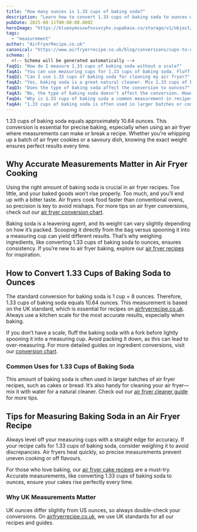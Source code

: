 ```yaml
---
title: "How many ounces is 1.33 cups of baking soda?"
description: "Learn how to convert 1.33 cups of baking soda to ounces with our simple guide. Perfect for air fryer recipes and precise baking measurements."
pubDate: 2025-08-11T00:00:00.000Z
heroImage: "https://klueoymssxwfnxsvcyhv.supabase.co/storage/v1/object/public/Shmucket/how-many-ounces-is-1-33-cups-of-baking-soda.webp"
tags:
  - "measurement"
author: "AirFryerRecipe.co.uk"
canonical: "https://www.airfryerrecipe.co.uk/blog/conversions/cups-to-ounces/how-many-ounces-is-1-33-cups-of-baking-soda"
schema: |
  <!-- Schema will be generated automatically -->
faqQ1: "How do I measure 1.33 cups of baking soda without a scale?"
faqA1: "You can use measuring cups for 1.33 cups of baking soda. Fluff the baking soda with a fork, then lightly spoon it into the cup and level it off with a straight edge. For accuracy, consider investing in a kitchen scale."
faqQ2: "Can I use 1.33 cups of baking soda for cleaning my air fryer?"
faqA2: "Yes, baking soda is a great natural cleaner. Mix 1.33 cups of baking soda with water to form a paste, then use it to scrub your air fryer basket. Rinse thoroughly afterward."
faqQ3: "Does the type of baking soda affect the conversion to ounces?"
faqA3: "No, the type of baking soda doesn’t affect the conversion. However, how it’s packed into the measuring cup can. Always fluff and spoon for the most accurate measurement."
faqQ4: "Why is 1.33 cups of baking soda a common measurement in recipes?"
faqA4: "1.33 cups of baking soda is often used in larger batches or commercial recipes. It’s also a convenient measurement for scaling up smaller recipes, especially in air fryer cooking where precision is key."
---
```

<p>1.33 cups of baking soda equals approximately 10.64 ounces. This conversion is essential for precise baking, especially when using an air fryer where measurements can make or break a recipe. Whether you're whipping up a batch of air fryer cookies or a savoury dish, knowing the exact weight ensures perfect results every time.</p>

<h2>Why Accurate Measurements Matter in Air Fryer Cooking</h2>
<p>Using the right amount of baking soda is crucial in air fryer recipes. Too little, and your baked goods won’t rise properly. Too much, and you’ll end up with a bitter taste. Air fryers cook food faster than conventional ovens, so precision is key to avoid mishaps. For more tips on air fryer conversions, check out our <a href=https://www.airfryerrecipe.co.uk/air-fryer-conversion-chart>air fryer conversion chart</a>.</p>
<p>Baking soda is a leavening agent, and its weight can vary slightly depending on how it’s packed. Scooping it directly from the bag versus spooning it into a measuring cup can yield different results. That’s why weighing ingredients, like converting 1.33 cups of baking soda to ounces, ensures consistency. If you’re new to air fryer baking, explore our <a href=https://www.airfryerrecipe.co.uk/recipes>air fryer recipes</a> for inspiration.</p>

<h2>How to Convert 1.33 Cups of Baking Soda to Ounces</h2>
<p>The standard conversion for baking soda is 1 cup = 8 ounces. Therefore, 1.33 cups of baking soda equals 10.64 ounces. This measurement is based on the UK standard, which is essential for recipes on <a href=https://www.airfryerrecipe.co.uk>airfryerrecipe.co.uk</a>. Always use a kitchen scale for the most accurate results, especially when baking.</p>
<p>If you don’t have a scale, fluff the baking soda with a fork before lightly spooning it into a measuring cup. Avoid packing it down, as this can lead to over-measuring. For more detailed guides on ingredient conversions, visit our <a href=https://www.airfryerrecipe.co.uk/air-fryer-conversion-chart>conversion chart</a>.</p>

<h3>Common Uses for 1.33 Cups of Baking Soda</h3>
<p>This amount of baking soda is often used in larger batches of air fryer recipes, such as cakes or bread. It’s also handy for cleaning your air fryer—mix it with water for a natural cleaner. Check out our <a href=https://www.airfryerrecipe.co.uk/air-fryer-cleaner>air fryer cleaner guide</a> for more tips.</p>

<h2>Tips for Measuring Baking Soda in an Air Fryer Recipe</h2>
<p>Always level off your measuring cups with a straight edge for accuracy. If your recipe calls for 1.33 cups of baking soda, consider weighing it to avoid discrepancies. Air fryers heat quickly, so precise measurements prevent uneven cooking or off flavours.</p>
<p>For those who love baking, our <a href=https://www.airfryerrecipe.co.uk/recipe-category/cakes>air fryer cake recipes</a> are a must-try. Accurate measurements, like converting 1.33 cups of baking soda to ounces, ensure your cakes rise perfectly every time.</p>

<h3>Why UK Measurements Matter</h3>
<p>UK ounces differ slightly from US ounces, so always double-check your conversions. On <a href=https://www.airfryerrecipe.co.uk>airfryerrecipe.co.uk</a>, we use UK standards for all our recipes and guides.</p>
